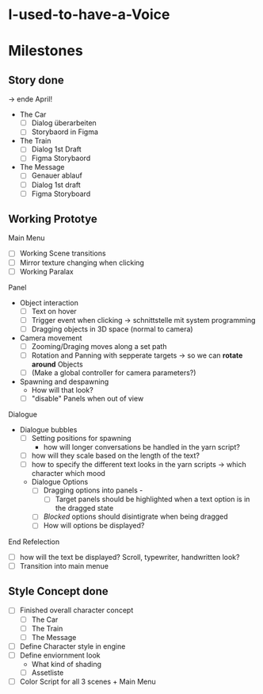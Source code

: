 # I-used-to-have-a-Voice

# Milestones 

## Story done 
-> ende April! 
- The Car 
	- [ ] Dialog überarbeiten 
	- [ ] Storybaord in Figma 
- The Train 
	- [ ] Dialog 1st Draft 
	- [ ] Figma Storybaord 
- The Message 
	- [ ] Genauer ablauf 
	- [ ] Dialog 1st draft 
	- [ ] Figma Storyboard 

## Working Prototye 
Main Menu 
- [ ] Working Scene transitions 
- [ ] Mirror texture changing when clicking 
- [ ] Working Paralax 

Panel
- Object interaction
	- [ ] Text on hover 
	- [ ] Trigger event when clicking -> schnittstelle mit system programming 
	- [ ] Dragging objects in 3D space (normal to camera)
- Camera movement 
	- [ ] Zooming/Draging moves along a set path 
	- [ ] Rotation and Panning with sepperate targets -> so we can **rotate around** Objects
	- [ ] (Make a global controller for camera parameters?)
- Spawning and despawning 
	- How will that look? 
	- [ ] "disable" Panels when out of view

Dialogue 
- Dialogue bubbles 
	- [ ]  Setting positions for spawning 
		- how will longer conversations be handled in the yarn script? 
	- [ ] how will they scale based on the length of the text? 
	- [ ] how to specify the different text looks in the yarn scripts -> which character which mood
	- Dialogue Options 
		- [ ] Dragging options into panels -
			- [ ] Target panels should be highlighted when a text option is in the dragged state
		- [ ] *Blocked* options should disintigrate when being dragged
		- [ ] How will options be displayed? 

End Refelection 
- [ ] how will the text be displayed? Scroll, typewriter, handwritten look? 
- [ ] Transition into main menue

## Style Concept done 
- [ ] Finished overall character concept 
	- [ ] The Car 
	- [ ] The Train 
	- [ ] The Message
- [ ] Define Character style in engine 
- [ ] Define enviornment look 
	- What kind of shading 
	- [ ] Assetliste
- [ ] Color Script for all 3 scenes + Main Menu
